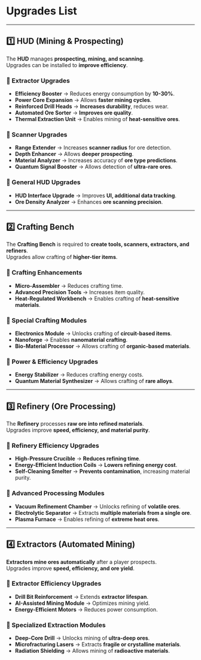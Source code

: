 # Upgrades List

---

## 1️⃣ HUD (Mining & Prospecting)
The **HUD** manages **prospecting, mining, and scanning**.  
Upgrades can be installed to **improve efficiency**.

### 🔹 Extractor Upgrades
- **Efficiency Booster** → Reduces energy consumption by **10-30%**.
- **Power Core Expansion** → Allows **faster mining cycles**.
- **Reinforced Drill Heads** → **Increases durability**, reduces wear.
- **Automated Ore Sorter** → **Improves ore quality**.
- **Thermal Extraction Unit** → Enables mining of **heat-sensitive ores**.

### 🔹 Scanner Upgrades
- **Range Extender** → Increases **scanner radius** for ore detection.
- **Depth Enhancer** → Allows **deeper prospecting**.
- **Material Analyzer** → Increases accuracy of **ore type predictions**.
- **Quantum Signal Booster** → Allows detection of **ultra-rare ores**.

### 🔹 General HUD Upgrades
- **HUD Interface Upgrade** → Improves **UI, additional data tracking**.
- **Ore Density Analyzer** → Enhances **ore scanning precision**.

---

## 2️⃣ Crafting Bench
The **Crafting Bench** is required to **create tools, scanners, extractors, and refiners**.  
Upgrades allow crafting of **higher-tier items**.

### 🔹 Crafting Enhancements
- **Micro-Assembler** → Reduces crafting time.
- **Advanced Precision Tools** → Increases item quality.
- **Heat-Regulated Workbench** → Enables crafting of **heat-sensitive materials**.

### 🔹 Special Crafting Modules
- **Electronics Module** → Unlocks crafting of **circuit-based items**.
- **Nanoforge** → Enables **nanomaterial crafting**.
- **Bio-Material Processor** → Allows crafting of **organic-based materials**.

### 🔹 Power & Efficiency Upgrades
- **Energy Stabilizer** → Reduces crafting energy costs.
- **Quantum Material Synthesizer** → Allows crafting of **rare alloys**.

---

## 3️⃣ Refinery (Ore Processing)
The **Refinery** processes **raw ore into refined materials**.  
Upgrades improve **speed, efficiency, and material purity**.

### 🔹 Refinery Efficiency Upgrades
- **High-Pressure Crucible** → **Reduces refining time**.
- **Energy-Efficient Induction Coils** → **Lowers refining energy cost**.
- **Self-Cleaning Smelter** → **Prevents contamination**, increasing material purity.

### 🔹 Advanced Processing Modules
- **Vacuum Refinement Chamber** → Unlocks refining of **volatile ores**.
- **Electrolytic Separator** → Extracts **multiple materials from a single ore**.
- **Plasma Furnace** → Enables refining of **extreme heat ores**.

---

## 4️⃣ Extractors (Automated Mining)
**Extractors mine ores automatically** after a player prospects.  
Upgrades improve **speed, efficiency, and ore yield**.

### 🔹 Extractor Efficiency Upgrades
- **Drill Bit Reinforcement** → Extends **extractor lifespan**.
- **AI-Assisted Mining Module** → Optimizes mining yield.
- **Energy-Efficient Motors** → Reduces power consumption.

### 🔹 Specialized Extraction Modules
- **Deep-Core Drill** → Unlocks mining of **ultra-deep ores**.
- **Microfracturing Lasers** → Extracts **fragile or crystalline materials**.
- **Radiation Shielding** → Allows mining of **radioactive materials**.
